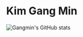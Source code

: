 # Kim Gang Min

![Gangmin's GitHub stats](https://github-readme-stats.vercel.app/api?username=min-524&show_icons=true&theme=radical)
